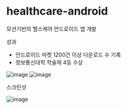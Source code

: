 # healthcare-android
모션기반의 헬스케어 안드로이드 앱 개발

성과
* 안드로이드 마켓 1200건 이상 다운로드 수 기록
* 정보통신대학 학술제 4등 수상

![image](https://user-images.githubusercontent.com/7992888/145704572-89b129b2-aa0b-4b35-b2b3-ab83f842afb4.png)
![image](https://user-images.githubusercontent.com/7992888/145704525-e07735cc-ec4c-46d8-993e-a7a9a6fbd98f.png)

스크린샷

![image](https://user-images.githubusercontent.com/7992888/145704426-4d42f2f3-6afa-4043-93fa-9f94ee347ab9.png)
